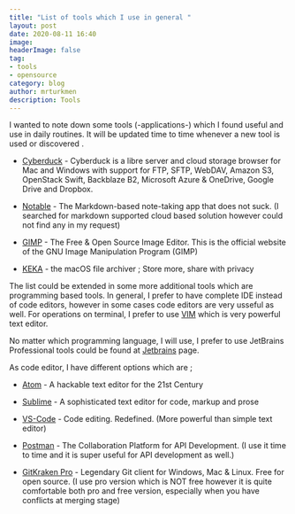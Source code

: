 ```yaml
---
title: "List of tools which I use in general " 
layout: post
date: 2020-08-11 16:40
image: 
headerImage: false
tag:
- tools
- opensource 
category: blog
author: mrturkmen
description: Tools
---
```



I wanted to note down some tools (-applications-) which I found useful and use in daily routines.  It will be updated time to time whenever a new tool is used or discovered . 

- [Cyberduck](https://cyberduck.io/) - Cyberduck is a libre server and cloud storage browser for Mac and Windows with support for FTP, SFTP, WebDAV, Amazon S3, OpenStack Swift, Backblaze B2, Microsoft Azure & OneDrive, Google Drive and Dropbox. 
  
- [Notable](https://notable.app/) - The Markdown-based note-taking app that does not suck. (I searched for markdown supported cloud based solution however could not find any in my request)

- [GIMP](https://www.gimp.org/) - The Free & Open Source Image Editor. This is the official website of the GNU Image Manipulation Program (GIMP)

- [KEKA](https://www.keka.io/en/) - the macOS file archiver ; Store more, share with privacy

The list could be extended in some more additional tools which are programming based tools. In general, I prefer to have complete IDE instead of code editors, however in some cases code editors are very usseful as well. For operations on terminal, I prefer to use  [VIM](https://www.vim.org/) which is very powerful text editor. 

No matter which programming language, I will use, I prefer to use JetBrains Professional tools could be found at [Jetbrains](https://www.jetbrains.com/) page.

As code editor, I have different options which are ; 

- [Atom](https://atom.io/) - A hackable text editor for the 21st Century

- [Sublime](https://www.sublimetext.com/) - A sophisticated text editor for code, markup and prose

- [VS-Code](https://code.visualstudio.com/) - Code editing. Redefined. (More powerful than simple text editor)

- [Postman](https://www.postman.com/) - The Collaboration Platform for API Development. (I use it time to time and it is super useful for API development as well.)

- [GitKraken Pro](https://www.gitkraken.com/) - Legendary Git client for Windows, Mac & Linux. Free for open source. (I use pro version which is NOT free however it is quite comfortable both pro and free version, especially when you have conflicts at merging stage)
